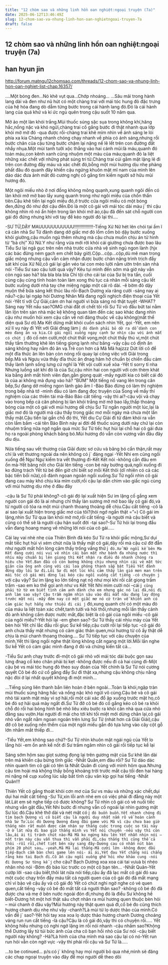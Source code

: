 ```yaml
---
title: "12 chòm sao và những linh hồn oan nghiệt:ngoại truyện (7a)"
date: 2025-06-12T13:46:49Z
slug: 12-chom-sao-va-nhung-linh-hon-oan-nghietngoai-truyen-7a
draft: false
---
```


## 12 chòm sao và những linh hồn oan nghiệt:ngoại truyện (7a)

## han hyun jin

http://forum.matngu12chomsao.com/threads/12-chom-sao-va-nhung-linh-hon-oan-nghiet-list-chap.16357/
 
 
….Một bóng đen…Nó khẽ vụt qua…Chớp nhoáng…
…Sâu mãi trong hành lang dài và đen như nũ hút có một chàng trai với mái tóc hung đỏ đặc trưng của hệ hỏa đang dò dẫm từng bước trong cái hành lang đó.Đó là cái hành lang của quá khứ và kí ức ngủ quên trong cậu suốt 10 năm qua.
 
Mờ ảo một làn khói trắng.Mùi thuốc súng sặc sụa trong không khí,hăng hắc,nồng nặc và khó ngửi,chàng trai cố gắng bước đi thật nhanh qua lớp khói mờ mờ đó
-qua được rồi-chàng trai khẽ mỉm nhìn về ánh sáng le lói phía xa kia
Chàng nhanh chóng chạy nhanh về phía có ánh sáng,nhưng rồi bước chân của cậu từng bước chậm lại nặng nề lê lết trên con đường đất nhầy nhụa.Một mùi tanh tưởi xộc thẳng vào hai cánh mũi:là máu,quanh đó toàn máu,con kênh xanh cũng nhuộm một màu của máu;quanh đó la liệt những xác chết với những phát súng trí tử.Chàng trai cúi gằm mặt lặng lẽ đi trên con đường đầy máu và xác chết đó,bỗng một mùi hương dịu nhẹ phảng phất đâu đó quanh đây khiến cậu ngửng khuôn mặt mĩ nam của mình lên dáo dác đưa ánh mắt đỏ cương nghị cố gắng tìm kiếm người sở hữu mùi hương đó.
 
Một ngôi miếu nhò ở nơi đồng không mông quạnh,xung quanh ngôi đền có làn khói mờ mờ bao lấy xung quanh trong như ngôi miếu của chốn thần tiên.Cậu khẽ tiến lại ngôi miếu đó,ở trước cửa ngôi miếu có một bóng đen,đứng đó như đợi cậu đến.Đó là một cô gái với mái tóc dài màu j` thì cậu không nhìn rõ nó ẩn hiện trong làn khói mờ ảo,cậu đã đến sát chỗ người con gái đó đứng nhưng khi với tay để kéo người đó lại thì….
 
-SƯ TỬ,DẬY MAUUUUUUUUUUU!!!!!!!!!!!!!!!-Tiếng Xử Nữ hét lên chói tai ầm ĩ cả căn nhà
Sư Tử đành dang dở giấc mơ đó lồm cồm bò dậy bước xuống khỏi giường,cậu muốn ngủ thêm nhưng mà cậu chưa muốn chịu án tử hình từ “bà chị” Xử Nữ.Y như rằng vừa mới rời khỏi cái giường chưa được bao lâu Tiểu Sư lại ngã gục trên nền nhà trước cửa nhà vệ sinh ngủ ngon lành (hjx các bác đừng ném gạch em chết bây giờ).Cộp…cộp…cộp,dù mê man trong giấc mộng nhưng cậu vẫn cảm nhận được bước chân nặng trình trịch đầy sát khí của Xử Nữ,cô gái lại gần véo tai con mèo lười nằm ườn trên sàn nhà nói
-Tiểu Sư sao cậu lười quá vậy? Kêu tụi mình đến sớm mà giờ này vẫn còn ngủ sao hả? bla bla bla bla
Chỉ tội cho cái tai của Sư bị tra tấn, cuối cùng cậu cũng tỉnh hoàn toàn làm xong thủ tục cá nhân mỗi sáng cậu lết bước xuống dưới nhà tay che miệng ngáp một cái rõ dài.
-ê bờm đỏ dậy muộn thế bữa sáng kết thúc lâu rồi-Bạch Dương xỉa răng cười
-sáng nay ai nấu?-cậu lại ngáp hỏi Dương
Nhân Mã đang ngồi nghịch điện thoại của Yết nói
-Yết tỉ với Cự Giải,cám ơn hai người vì bữa sáng nó thật tuyệt
-WHAT?Sáng nay Yết nấu sao?OMG chài đất ơi chết tôi rồi
Sư Tử vò đầu bứt tai nằm lăn lộn trên sàn nhà mặc kệ không quan tâm đến các sao khác đang nhìn cậu như muốn hỏi xem cậu cần về nơi đáng thuộc về cậu không(mất thể diện quá Sư ơi).Ma Kết dừng mắt khỏi cuốn sách nhìn Yết, gọi
-Yết, em nên xử lí vụ này đi
Yết với Giải đnag làm j` đó đành phải bỏ dở ra dỗ dành con mèo đang ăn vạ kia.Cô gái ngồi xuống ngay cạnh Sư nhìn cậu với ánh mắt có chút j` đó cố nén cười,một chút thất vọng,một chút thấy thú vị,một chút thấy tầm thường khẽ lên tiếng giọng lạnh như băng
-vậy cậu có định ăn sáng không hay nằm đó ăn vạ.Trẻ con hơn cả Mã Mã hajzzz
Dứt lời cô để một đĩa thức ăn lên bàn còn nóng rồi quay lại công việc với Giải trong bếp.Mã và Ngưu vừa thấy đĩa thức ăn đnag hăm hở chuẩn bị chiến đấu cảm thấy lành lạnh sống lưng cứ nghĩ là Yết vội cười xuề xòa
-Yết tỉ sorry tỉ nha
Nhưng luồng sát khí đó là của Sư,cậu nhìn hai con người với cơn thèm khát kia bằng ánh mắt hình viên đạn,gằn giọng quát
-mấy người kia có biết cái đó là của ai không mà đụng vào hả?
“BÙM” Một tiếng nổ vang lên trong căn bếp,Sư đang dở miếng ngon lành gào ầm ĩ
-Bảo Bảo đừng có làm thí nghiệm trong bếp nhà tớ
-mình đâu có làm đang đọc truyện của Song về mấy thí nghiệm của các thiên tài mà-Bảo Bảo cất tiếng
-vậy thì ai?-cậu vội vã chạy vào trong bếp cả căn phòng bị làn khói trắng mờ mờ bao lấy,thấp thoáng bóng của một cô gái với mùi hương dễ chịu
Sư Tử ngẩn người một lúc,lại là giấc mơ đó là người mà cậu thấy trong giấc mơ mỗi ngày mà chưa một lần thấy mặt.Cậu tiến lại gần chỗ đó thì, Yết dìu Cự Giải đi từ đám khói ra vẫn còn lầm bầm
-cái tên Bảo Bình này ai đời để thuốc súng dưới này chứ lại còn nhuộm trắng nữa ngớ ngẩn quá mức
Sư Tử tiếc hụt hùi lại chỗ hai cô gái đưa họ ra ngoài phòng khách băng bó.Mùi hương đó vẫn còn vương vấn đâu đây dìu dịu.
 
Nửa tiếng sau vết thương của Giải được sơ cứu và băng bó cẩn thận,rất may chỉ là vét thương ngoài da nên không có j` đáng ngại
-Yết Nhi em cũng ngồi xuống để Ngư Ngư kiểm tra vết thương đi-Kết Kết nói
-không cần đâu em ổn mà-Yết băng nốt cho Giải lên tiếng
-con bé này bướng quá,ngồi xuống đi ko đừng trách
Yết từ bé đến giờ chỉ biết sợ mỗi Kết thôi (dĩ nhiên có cả các bậc tiền bối nữa),cô đành ngoan ngoãn ngồi xuống.Sư Tử ngồi nhìn cô gái đang cau mày khó chịu kia mỉm cười,rồi cậu lại dần chìm vào giấc ngủ cùng với mùi hương dịu nhẹ ở đâu đây
 
-cậu là Sư Tử phải không?-cô gái đó lại xuất hiện
Sư im lặng cố gắng xem người con gái đó là ai nhưng chỉ thấy làn sương mờ mờ bao lấy cô gái đó,và từ người cô tỏa ra một mùi chanh thoang thoảng dễ chịu.Cậu cất tiếng
-cô là ai sao lại xuất hiện trong giấc mơ của tôi?(hỏi ngớ ngẩn thật =”=)
Cô gái im lặng,nhìn Sư Tử qua làn khói mờ mờ,rồi cất tiếng
-là người mà cậu biết và cũng có thể sẽ là người cậu hận suốt đời
-tại sao?-Sư Tử hỏi lại trong đầu vẫn đang hoang mang về những lời nói của cô gái…..
 
Cái lay vai nhè nhẹ của Thiên Bình đã kéo Sư Tử ra khỏi giấc mộng,Sư dụi mắt tiếc hụt hùi vì xém chút nữa là thấy mặt cô gái,dậy rồi mà cậu cứ đờ đẫn như người mất hồn lòng cảm thấy trống vắng thứ j` đó.Xử Nữ ngồi kế bên Ma Kết đang cười nói vui vẻ nhìn cái bản mặt như bánh đa nhúng nước thì nhíu mày chuẩn bị lên giọng thì Kết nhận ra điều đó nhanh chóng ra hiệu cho Yết.Ban đầu cô còn bướng không chịu nhưng nhìn cái vẻ mặt tức giận của ông anh cùng với cái loa phóng thanh sắp bật Tiểu Yết đành đứng dậy lôi Sư đi.Lôi Sư đi một lúc khi cảm thấy làn gió mơn man trên mái tóc cô gái mới dừng lại kéo cậu ngồi xuống cất tiếng
-có chuyện j` với cậu vậy?
Sư im lặng ko lớn tiếng nạt nộ như mọi khi rồi cất giọng trầm trầm
-sao em ko thể gọi anh như vs Kết
Yết Nhi mỉm cười nói –cái j` cũng phải từ từ em biết tình cảm anh dành cho em nhưng gác nó lại đã,nói đi anh làm sao vậy?
Cậu trầm ngâm nhìn sâu vào đôi mắt nâu đang lay động trước mặt nói
-mấy đêm nay có một giấc mơ nó cứ tràn về khiến anh có cảm giác hụt hẫng như thiếu đi cái j` đó,xung quanh chỉ có một màu đỏ của máu la liệt toàn xác chết,tanh tưởi và hôi thối,nhưng mỗi lần thấy cảnh đó anh không cầm được nước mắt,đặc biệt là cô gái của ngôi miếu
-cô gái của ngôi miếu?-Yết hỏi lại
-em ghen sao?-Sư Tử thấy cái nhíu mày của Yết bèn hỏi
Yết chỉ lắc đầu rồi giục Sư kể tiếp,cậu cười rồi lại tiếp tục
-cô gái đó anh chưa thấy mặt nhưng có cảm giác thân quen,mùi hương từ cô ấy thật dễ chịu là mùi chanh thoang thoảng….
Sư Tử tiếp tục với câu chuyện của mình,Yết thì lặng ngồi nghe thật lòng không cắt ngang một lời.Mỗi lần nghe Sư kể Yết có cảm giác mình đang ở đó và chứng kiến tất cả…
 
-Tiểu Sư anh chạy trước đi-một cô gái nhỏ với mái tóc dài buộc gọn sau lưng đnag cố kéo chân phải bị kẹt
-không được nếu đi cả hai cùng đi-Một cậu bé vs mái tóc hung đỏ theo suy đoán của Yết chính là Sư Tử nói cương quyết
Cô bé đó cứ cố gắng đẩy Sư đi thật xa,nhưng cậu không chịu nằng nặc đòi ở lại nhất quyết không đi một mình…
 
…Tiếng súng liên thanh bắn liên hoàn ở bên ngoài…Toàn là khói,ngập tràn mùi thuốc súng hăng hắc và nồng nặc khó ngửi vô cùng.Cậu bé và cô gái nhỏ tái xanh mặt mày vì sợ hãi,rồi một cái xác đổ ập xuống trước mặt họ,cô bé đó sợ hãi quá mày ngất đi.Sư Tử đỡ cô bé đó cố gắng kéo cô bé ra khỏi chỗ đó rồi hai bóng hình bé nhỏ liêu xiêu bước ra khỏi căn nhà qua cửa nhỏ đằng sau vườn.Hai người đi mãi cho tới khi tối miệt mới dừng chân lại,cô gái nhỏ vẫn ngất nằm ngoan ngoãn trên lưng Sư Tử (nhát hơn cả Giải Giải),cậu đỡ cô bé xuống nền thềm của một ngôi miếu gần đó tựa lưng vào cây cột gỗ lớn nhắm mắt thiếp đi…
 
-Tiểu Yết,em không sao chứ?-Sư Tử nhìn khuôn mặt ngái ngủ của Yết lo lắng hỏi
-em ổn anh kể nốt đi
Sư trầm ngâm nhìn cô gái rồi tiếp tục kể lại
 
Sáng sớm hôm sau giọt sương đọng lại trên gương mặt của Sư khẽ lăn dài trên má khiến cậu bừng tỉnh giấc
-Nhất Quân,em đâu rồi?
Sư Tử dáo dác nhìn quanh tìm cô gái có tên là Nhất Quân đi cùng với mình hôm qua.Nhưng cậu tìm hoài mà không thấy bỗng khoảng trời trước mắt cậu tối đen hai hàng mi nặng nề cụp xuống lúc sắp bất tỉnh cậu vãn kịp gọi hai tiếng
-Nhất Quân!!!
 
Thiên Yết cô gắng thoát khỏi cơn mơ của Sư vs máu và những xác chết,dụi dụi hai mắt cất tiếng
-Sư Tử,xin lỗi anh nhé em có việc phải đi đằng này một lát.Lát em sẽ nghe tiếp có được không?
Sư Tử nhìn cô gái có vẻ nuối tiếc nhưng vẫn gật đầu,Yết Nhi bước đi nhưng vẫn cố ngoái lại nhìn gương mặt Sư lúc đó.Cậu khẽ thở dài và nét mặt có j` đó buồn buồn.Yết nhanh chóng đi tìm bạch Dương vì cô biết cậu là người duy nhất nắm rõ về hoàn cảnh nhà Sư Tử.Lúc đó Dương Dương đang đấu game với Mã vì cậu chưa bao giờ thắng nên rất muốn được cảm nhận sự thắng cuộc trong cuộc so tài này
-ờ ờ lát nữa đi bao giờ thắng mình vs Yết nói chuyện
-nếu vậy thì còn lâu,ái ái tỉ tránh chút nào-Mã Mã ko ngừng kêu lên
Yết nhẫn nhịn nói –nốt trận này cậu vẫn thua thì vẫn phải đi,cậu thắng thì cũng thế cả thôi
-rồi rồi,chết tiệt bên này sang đây-Dương cau có nhấn nút bàn phím
20 phút sau…
-yeah,Mã Mã lại thắng-Mã cười lớn
-không được đấu tiếp-Bạch cầm bàn chơi game lên nói- ái ái,Yết đau
Yết chẳng nói chẳng rằng kéo tai Bạch đi.Cô ấn cậu ngồi xuống ghế hỏi như khảo cung
-nói đi Dương Sư từng kể j` cho cậu?
Bạch Dương xoa xoa cái tai vưuà bị nhéo nhăn nhó nói
-Bờm đỏ bảo lúc trước co một cô bạn tên…
-Nhất Quân-Yết cướp lời
-sao cậu biết,thôi lát nữa nói tiếp,cậu ấy đã lạc mất cô gái đó sau một cuộc chạy trốn đầy máu tất cả người quen của cô gái đó đã mất mạng chỉ vì bảo vê cậu ấy và cô gái đó
Yết có chút nghi ngờ nghe có vẻ quen quen,cất tiếng
-vậy cô bé đó mất tất cả người thân sao?
-không cô bé đó đã được cha và mẹ ở bên nước ngoài đón đi,nhưng đó là điều Sư không hề biết-Dương hít một hơi thật sâu chợt nhân ra mùi hương quen thuộc bèn hỏi – mùi chanh ở đâu vậy?Mùi hương này thật quen quá đi,cố bé đo cũng thích hương chanh dịu nhẹ như vậy
-chanh?Là mùi từ lọ dược thảo của mình.Có vấn đề j` sao?-Yết hỏi tay xoa xoa lọ dược thảo hương chanh
Dương choáng váng run run cất tiếng
-là cậu?Cậu là cô gái đó,vậy thì có chuyện rồi…..
Yết không hiểu nhưng có nghi ngờ lặng im rồi nói nhanh
-cậu nhầm sao?Không thể
Dương lấy từ túi bức ánh của cha cô bạn hồi nhỏ của Sư nói
-cậu biết người này không?
-Hả?Là hình của cha mình mà sao cậu lại có nó-Yết run run hỏi vẫn còn ngờ vực
-vậy thì phải rồi cậu và Sư Tử là…..
 
...to be cotinued...
p/s:có j` không hay mọi người bỏ qua nhé,mình sẽ đăng các chap ngoại truyện vào đây để mọi người dễ theo dõi